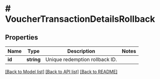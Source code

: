# # VoucherTransactionDetailsRollback

## Properties

Name | Type | Description | Notes
------------ | ------------- | ------------- | -------------
**id** | **string** | Unique redemption rollback ID. |

[[Back to Model list]](../../README.md#models) [[Back to API list]](../../README.md#endpoints) [[Back to README]](../../README.md)
